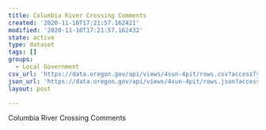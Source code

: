 ```yaml
---
title: Columbia River Crossing Comments
created: '2020-11-10T17:21:57.162421'
modified: '2020-11-10T17:21:57.162432'
state: active
type: dataset
tags: []
groups:
  - Local Government
csv_url: 'https://data.oregon.gov/api/views/4sun-4pit/rows.csv?accessType=DOWNLOAD'
json_url: 'https://data.oregon.gov/api/views/4sun-4pit/rows.json?accessType=DOWNLOAD'
layout: post

---
```

Columbia River Crossing Comments
